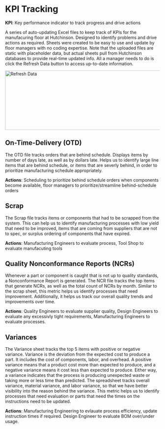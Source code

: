 # KPI Tracking

**KPI**: Key performance indicator to track progress and drive actions 

A series of auto-updating Excel files to keep track of KPIs for the manufacuring floor at Hutchinson. Designed to identify problems and drive actions as required. Sheets were created to be easy to use and update by floor managers with no coding expertise. Note that the uploaded files are static with placeholder data, but actual sheets pull from Hutchinson databases to provide real-time updated info. All a manager needs to do is click the Refresh Data button to access up-to-date information. 

<img width="616" height="193" alt="Refresh Data" src="https://github.com/user-attachments/assets/43ad29c5-607f-4856-8263-28c7cc80aeb1" />


## On-Time-Delivery (OTD)

The OTD file tracks orders that are behind schedule. Displays items by number of days late, as well as by dollars late. Helps us to identify large line items that are behind schedule, or items that are severly behind, in order to prioritize manufacturing schedule appropriately. 

**Actions**: Scheduling to prioritize behind schedule orders when components become available, floor managers to prioritize/streamline behind-schedule orders


## Scrap

The Scrap file tracks items or components that had to be scrapped from the system. This can help us to identify manufacturing processes with low yield that need to be improved, items that are coming from suppliers that are not to spec, or surplus ordering of components that have expired. 

**Actions**: Manufacturing Engineers to evaluate process, Tool Shop to evaluate manufacuting tools

## Quality Nonconformance Reports (NCRs)

Whenever a part or component is caught that is not up to quality standards, a Nonconformance Report is generated. The NCR file tracks the top items that generate NCRs, as well as the total count of NCRs by month. Similar to the scrap sheet, this metric helps us identify processes that need improvement. Additionally, it helps us track our overall quality trends and improvements over time. 

**Actions**: Quality Engineers to evaluate supplier quality, Design Engineers to evaluate any excessivly tight requirements, Manufacturing Engineers to evaluate processes. 

## Variances

The Variance sheet tracks the top 5 items with positive or negative variance. Variance is the deviation from the expected cost to produce a part. It includes the cost of components, labor, and overhead. A positive variance means that a product cost more than expected to produce, and a negative variance means it cost less than expected to produce. Either way, a variance indicates that the process is producing unexpected waste or taking more or less time than predicted. The spreadsheet tracks overall variance, material variance, and labor variance, so that we have better visibility into the reason behind the variance.  This metric helps us to identify processes that need evaluation or parts that need the times on the instructions need to be updated. 

**Actions**: Manufacturing Engineering to evlauate process efficiency, update instruction times if required. Design Engineer to evaluate BOM over/under usage. 
